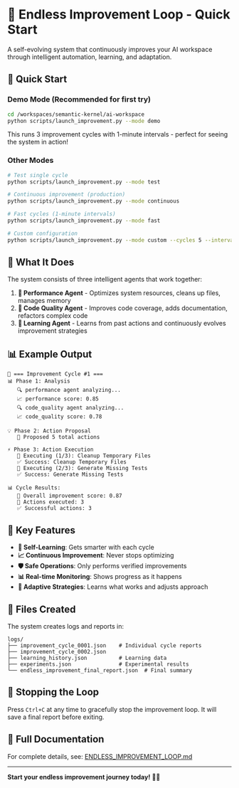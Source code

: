 # 🔄 Endless Improvement Loop - Quick Start

A self-evolving system that continuously improves your AI workspace through intelligent automation, learning, and adaptation.

## 🚀 Quick Start

### Demo Mode (Recommended for first try)
```bash
cd /workspaces/semantic-kernel/ai-workspace
python scripts/launch_improvement.py --mode demo
```
This runs 3 improvement cycles with 1-minute intervals - perfect for seeing the system in action!

### Other Modes
```bash
# Test single cycle
python scripts/launch_improvement.py --mode test

# Continuous improvement (production)  
python scripts/launch_improvement.py --mode continuous

# Fast cycles (1-minute intervals)
python scripts/launch_improvement.py --mode fast

# Custom configuration
python scripts/launch_improvement.py --mode custom --cycles 5 --interval 120
```

## 🧠 What It Does

The system consists of three intelligent agents that work together:

1. **🔧 Performance Agent** - Optimizes system resources, cleans up files, manages memory
2. **📝 Code Quality Agent** - Improves code coverage, adds documentation, refactors complex code  
3. **🧠 Learning Agent** - Learns from past actions and continuously evolves improvement strategies

## 📊 Example Output

```
🔄 === Improvement Cycle #1 ===
📊 Phase 1: Analysis
   🔍 performance agent analyzing...
   📈 performance score: 0.85
   🔍 code_quality agent analyzing...  
   📈 code_quality score: 0.78

💡 Phase 2: Action Proposal
   📝 Proposed 5 total actions

⚡ Phase 3: Action Execution
   🎯 Executing (1/3): Cleanup Temporary Files
   ✅ Success: Cleanup Temporary Files
   🎯 Executing (2/3): Generate Missing Tests
   ✅ Success: Generate Missing Tests

📊 Cycle Results:
   🎯 Overall improvement score: 0.87
   🔧 Actions executed: 3
   ✅ Successful actions: 3
```

## 🎯 Key Features

- **🤖 Self-Learning**: Gets smarter with each cycle
- **📈 Continuous Improvement**: Never stops optimizing
- **🛡️ Safe Operations**: Only performs verified improvements
- **📊 Real-time Monitoring**: Shows progress as it happens
- **🔄 Adaptive Strategies**: Learns what works and adjusts approach

## 📁 Files Created

The system creates logs and reports in:
```
logs/
├── improvement_cycle_0001.json    # Individual cycle reports
├── improvement_cycle_0002.json
├── learning_history.json          # Learning data
├── experiments.json               # Experimental results
└── endless_improvement_final_report.json  # Final summary
```

## 🛑 Stopping the Loop

Press `Ctrl+C` at any time to gracefully stop the improvement loop. It will save a final report before exiting.

## 📖 Full Documentation

For complete details, see: [ENDLESS_IMPROVEMENT_LOOP.md](docs/ENDLESS_IMPROVEMENT_LOOP.md)

---

**Start your endless improvement journey today!** 🚀✨

